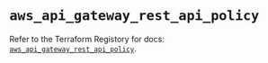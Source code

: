 # `aws_api_gateway_rest_api_policy`

Refer to the Terraform Registory for docs: [`aws_api_gateway_rest_api_policy`](https://registry.terraform.io/providers/hashicorp/aws/5.27.0/docs/resources/api_gateway_rest_api_policy).

